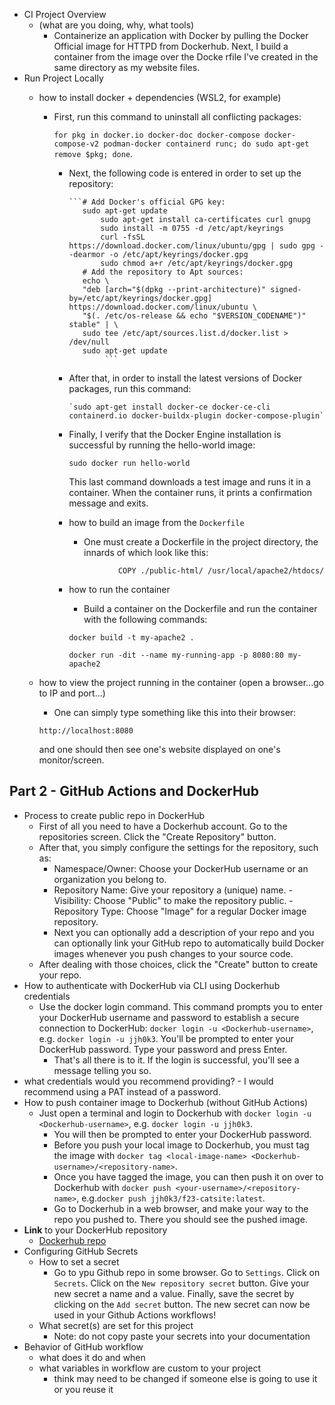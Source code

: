 - CI Project Overview
  - (what are you doing, why, what tools)
    - Containerize an application with Docker by pulling the Docker Official image for HTTPD from Dockerhub. Next, I build a container from the image over the Docke      rfile I've created in the same directory as my website files.
- Run Project Locally
  - how to install docker + dependencies (WSL2, for example)
    - First, run this command to uninstall all conflicting packages: 

      `for pkg in docker.io docker-doc docker-compose docker-compose-v2 podman-docker containerd runc; do sudo apt-get remove $pkg; done`.

      - Next, the following code is entered in order to set up the repository:
 
			```# Add Docker's official GPG key:
 		   	   sudo apt-get update
		           sudo apt-get install ca-certificates curl gnupg
		           sudo install -m 0755 -d /etc/apt/keyrings
		           curl -fsSL https://download.docker.com/linux/ubuntu/gpg | sudo gpg --dearmor -o /etc/apt/keyrings/docker.gpg
		           sudo chmod a+r /etc/apt/keyrings/docker.gpg
			   # Add the repository to Apt sources:
		  	   echo \
  		  	   "deb [arch="$(dpkg --print-architecture)" signed-by=/etc/apt/keyrings/docker.gpg] https://download.docker.com/linux/ubuntu \
  		  	   "$(. /etc/os-release && echo "$VERSION_CODENAME")" stable" | \
  		  	   sudo tee /etc/apt/sources.list.d/docker.list > /dev/null
		  	   sudo apt-get update
                	```

      - After that, in order to install the latest versions of Docker packages, run this command:

      		`sudo apt-get install docker-ce docker-ce-cli containerd.io docker-buildx-plugin docker-compose-plugin`

      - Finally, I verify that the Docker Engine installation is successful by running the hello-world image: 

        `sudo docker run hello-world`

        This last command downloads a test image and runs it in a container. 
        When the container runs, it prints a confirmation message and exits.         
      - how to build an image from the `Dockerfile`
        - One must create a Dockerfile in the project directory, the innards of which look like this: 

		```FROM httpd:2.4
                   COPY ./public-html/ /usr/local/apache2/htdocs/
		```
      
      - how to run the container
        - Build a container on the Dockerfile and run the container with the following commands: 

		`docker build -t my-apache2 .`

		`docker run -dit --name my-running-app -p 8080:80 my-apache2`
	
  - how to view the project running in the container (open a browser...go to IP and port...) 
    - One can simply type something like this into their browser: 

    `http://localhost:8080`

    and one should then see one's website displayed on one's monitor/screen.

## Part 2 - GitHub Actions and DockerHub

- Process to create public repo in DockerHub
	- First of all you need to have a Dockerhub account. Go to the repositories screen. Click the "Create Repository" button. 
	- After that, you simply configure the settings for the repository, such as: 
		- Namespace/Owner: Choose your DockerHub username or an organization you belong to.
		- Repository Name: Give your repository a (unique) name.
                - Visibility: Choose "Public" to make the repository public.
                - Repository Type: Choose "Image" for a regular Docker image repository. 
        - Next you can optionally add a description of your repo and you can optionally link your
          GitHub repo to automatically build Docker images whenever you push changes to your source code.
	- After dealing with those choices, click the "Create" button to create your repo. 
- How to authenticate with DockerHub via CLI using Dockerhub credentials
	- Use the docker login command. This command prompts you to enter your DockerHub username
	  and password to establish a secure connection to DockerHub: `docker login -u <Dockerhub-username>`, e.g. `docker login -u jjh0k3`.
          You'll be prompted to enter your DockerHub password. Type your password and press Enter. 
        - That's all there is to it. If the login is successful, you'll see a message telling you so.  
- what credentials would you recommend providing? 
		- I would recommend using a PAT instead of a password. 
- How to push container image to Dockerhub (without GitHub Actions) 
	- Just open a terminal and login to Dockerhub with `docker login -u <Dockerhub-username>`, e.g. `docker login -u jjh0k3`.
        - You will then be prompted to enter your DockerHub password. 
        - Before you push your local image to Dockerhub, you must tag the image with `docker tag <local-image-name> <Dockerhub-username>/<repository-name>`. 
        - Once you have tagged the image, you can then push it on over to Dockerhub with `docker push <your-username>/<repository-name>`, 
          e.g.`docker push jjh0k3/f23-catsite:latest`.
        - Go to Dockerhub in a web browser, and make your way to the repo you pushed to. There you should see the pushed image.
- **Link** to your DockerHub repository 
	- [Dockerhub repo](https://hub.docker.com/repository/docker/jjh0k3/clockbox/general)
- Configuring GitHub Secrets
  - How to set a secret
  	- Go to ypu Github repo in some browser. Go to `Settings`. Click on `Secrets`. Click on the `New repository secret` button. Give your new secret a name and           a value. Finally, save the secret by clicking on the `Add secret` button. The new secret can now be used in your Github Actions workflows!
  - What secret(s) are set for this project
    - Note: do not copy paste your secrets into your documentation
- Behavior of GitHub workflow
  - what does it do and when
  - what variables in workflow are custom to your project
    - think may need to be changed if someone else is going to use it or you reuse it



